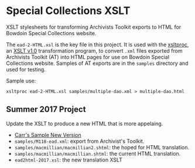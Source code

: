 # Special Collections XSLT

XSLT stylesheets for transforming Archivists Toolkit exports to HTML for Bowdoin Special Collections website.

The `ead-2-HTML.xsl` is the key file in this project. It is used with the [xsltproc](at_eadToHTML.xsl), an [XSLT v1.0](https://www.w3.org/TR/xslt) transformation program, to convert `.xml` files exported
from Archivists Toolkit (AT) into HTML pages for use on Bowdoin Special Collections website. Samples of AT exports are in the `samples` directory and used for testing.

Sample use:
```
xsltproc ead-2-HTML.xsl samples/multiple-dao.xml > multiple-dao.html
```

## Summer 2017 Project

Update the XSLT to produce a new HTML that is more appelaing.


* [Carr's Sample New Version](https://draft-library.bowdoin.edu/arch/test/macmillan2.shtml)
* `samples/M118-ead.xml`: export from Archivist's Toolkit.
* `samples/macmillian/macmillian2.shtml`: the hoped for HTML translation.
* `samples/macmillian/macmillian.shtml`: the current HTML translation.
* `ead2html-2017.xsl`: the new translation XSLT

